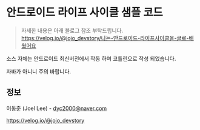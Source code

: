 # 안드로이드 라이프 사이클 샘플 코드
> 자세한 내용은 아래 블로그 참조 부탁드립니다.
<br>https://velog.io/@jojo_devstory/나는-안드로이드-라이프사이클을-글로-배웠어요

소스 자체는 안드로이드 최신버전에서 작동 하며 코틀린으로 작성 되었습니다.

자바가 아니니 주의 바랍니다.

## 정보

이동준 (Joel Lee) - dyc2000@naver.com

https://velog.io/@jojo_devstory
